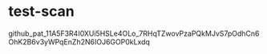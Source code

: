 # test-scan

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

